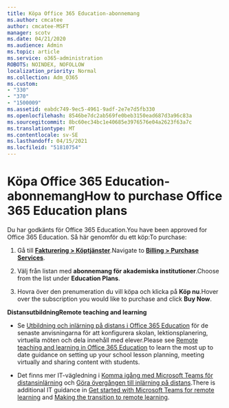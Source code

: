 ```yaml
---
title: Köpa Office 365 Education-abonnemang
ms.author: cmcatee
author: cmcatee-MSFT
manager: scotv
ms.date: 04/21/2020
ms.audience: Admin
ms.topic: article
ms.service: o365-administration
ROBOTS: NOINDEX, NOFOLLOW
localization_priority: Normal
ms.collection: Adm_O365
ms.custom:
- "330"
- "370"
- "1500009"
ms.assetid: eabdc749-9ec5-4961-9adf-2e7e7d5fb330
ms.openlocfilehash: 8546be7dc2ab569fe0beb3150ead687d3a96c83a
ms.sourcegitcommit: 8bc60ec34bc1e40685e3976576e04a2623f63a7c
ms.translationtype: MT
ms.contentlocale: sv-SE
ms.lasthandoff: 04/15/2021
ms.locfileid: "51810754"
---
```

# <a name="how-to-purchase-office-365-education-plans"></a><span data-ttu-id="bc4bb-102">Köpa Office 365 Education-abonnemang</span><span class="sxs-lookup"><span data-stu-id="bc4bb-102">How to purchase Office 365 Education plans</span></span>

<span data-ttu-id="bc4bb-103">Du har godkänts för Office 365 Education.</span><span class="sxs-lookup"><span data-stu-id="bc4bb-103">You have been approved for Office 365 Education.</span></span>  <span data-ttu-id="bc4bb-104">Så här genomför du ett köp:</span><span class="sxs-lookup"><span data-stu-id="bc4bb-104">To purchase:</span></span>

1. <span data-ttu-id="bc4bb-105">Gå till **[Fakturering > Köptjänster](https://portal.office.com/AdminPortal/Home#/catalog)**.</span><span class="sxs-lookup"><span data-stu-id="bc4bb-105">Navigate to **[Billing > Purchase Services](https://portal.office.com/AdminPortal/Home#/catalog)**.</span></span>

2. <span data-ttu-id="bc4bb-106">Välj från listan med **abonnemang för akademiska institutioner**.</span><span class="sxs-lookup"><span data-stu-id="bc4bb-106">Choose from the list under **Education Plans**.</span></span>

3. <span data-ttu-id="bc4bb-107">Hovra över den prenumeration du vill köpa och klicka på **Köp nu**.</span><span class="sxs-lookup"><span data-stu-id="bc4bb-107">Hover over the subscription you would like to purchase and click **Buy Now**.</span></span>

<span data-ttu-id="bc4bb-108">**Distansutbildning**</span><span class="sxs-lookup"><span data-stu-id="bc4bb-108">**Remote teaching and learning**</span></span>

- <span data-ttu-id="bc4bb-109">Se [Utbildning och inlärning på distans i Office 365 Education](https://support.office.com/article/remote-teaching-and-learning-in-office-365-education-f651ccae-7b65-478b-8366-51bb884025c4) för de senaste anvisningarna för att konfigurera skolan, lektionsplanering, virtuella möten och dela innehåll med elever.</span><span class="sxs-lookup"><span data-stu-id="bc4bb-109">Please see [Remote teaching and learning in Office 365 Education](https://support.office.com/article/remote-teaching-and-learning-in-office-365-education-f651ccae-7b65-478b-8366-51bb884025c4) to learn the most up to date guidance on setting up your school lesson planning, meeting virtually and sharing content with students.</span></span>

- <span data-ttu-id="bc4bb-110">Det finns mer IT-vägledning i [Komma igång med Microsoft Teams för distansinlärning](https://docs.microsoft.com/MicrosoftTeams/remote-learning-edu) och [Göra övergången till inlärning på distans](https://www.microsoft.com/education/remote-learning).</span><span class="sxs-lookup"><span data-stu-id="bc4bb-110">There is additional IT guidance in [Get started with Microsoft Teams for remote learning](https://docs.microsoft.com/MicrosoftTeams/remote-learning-edu) and [Making the transition to remote learning](https://www.microsoft.com/education/remote-learning).</span></span>
